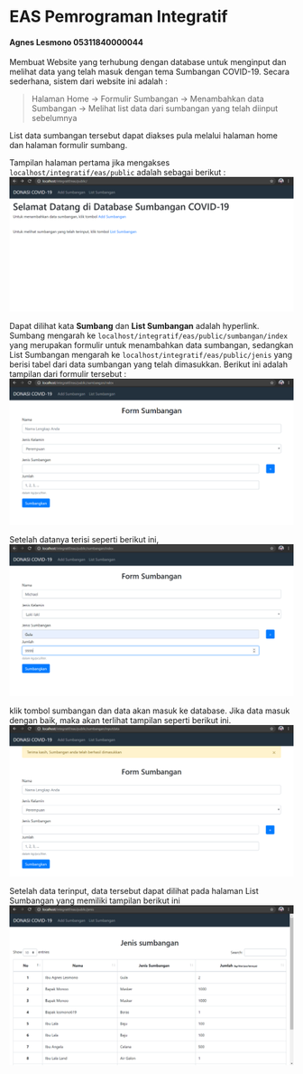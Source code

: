 # EAS Pemrograman Integratif
#### Agnes Lesmono 05311840000044
Membuat Website yang terhubung dengan database untuk menginput dan melihat data yang telah masuk dengan tema Sumbangan COVID-19. 
Secara sederhana, sistem dari website ini adalah :

> Halaman Home -> Formulir Sumbangan -> Menambahkan data Sumbangan -> Melihat list data dari sumbangan yang telah diinput sebelumnya

List data sumbangan tersebut dapat diakses pula melalui halaman home dan halaman formulir sumbang.

Tampilan halaman pertama jika mengakses `localhost/integratif/eas/public` adalah sebagai berikut :
![tampilan halaman pertama](https://github.com/lumbricina/EASIntegratif_05311840000044/blob/master/img/easpublic.PNG)

Dapat dilihat kata **Sumbang** dan **List Sumbangan** adalah hyperlink. Sumbang mengarah ke `localhost/integratif/eas/public/sumbangan/index` yang merupakan formulir untuk menambahkan data sumbangan, sedangkan List Sumbangan mengarah ke `localhost/integratif/eas/public/jenis` yang berisi tabel dari data sumbangan yang telah dimasukkan.
Berikut ini adalah tampilan dari formulir tersebut :
![tampilan formulir penambahan data](https://github.com/lumbricina/EASIntegratif_05311840000044/blob/master/img/sumbanganindex.PNG)

Setelah datanya terisi seperti berikut ini, 
![tampilan formulir terisi](https://github.com/lumbricina/EASIntegratif_05311840000044/blob/master/img/sumbanganindexfill.PNG)

klik tombol sumbangan dan data akan masuk ke database. Jika data masuk dengan baik, maka akan terlihat tampilan seperti berikut ini.
![data berhasil dimasukkan](https://github.com/lumbricina/EASIntegratif_05311840000044/blob/master/img/sumbangandataterinput.PNG)

Setelah data terinput, data tersebut dapat dilihat pada halaman List Sumbangan yang memiliki tampilan berikut ini
![enter image description here](https://github.com/lumbricina/EASIntegratif_05311840000044/blob/master/img/listsumbangan.PNG)
